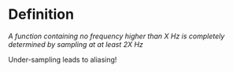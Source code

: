 # Definition

*A function containing no frequency higher than X Hz is completely determined by sampling at at least 2X Hz*

Under-sampling leads to aliasing!